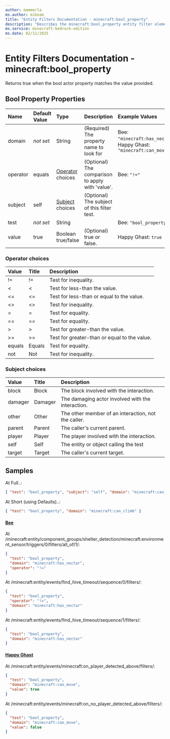 ```yaml
---
author: mammerla
ms.author: mikeam
title: "Entity Filters Documentation - minecraft:bool_property"
description: "Describes the minecraft:bool_property entity filter element"
ms.service: minecraft-bedrock-edition
ms.date: 02/11/2025 
---
```


# Entity Filters Documentation - minecraft:bool_property

Returns true when the bool actor property matches the value provided.


## Bool Property Properties

|Name       |Default Value |Type |Description |Example Values |
|:----------|:-------------|:----|:-----------|:------------- |
| domain | *not set* | String | (Required) The property name to look for | Bee: `"minecraft:has_nectar"`, Happy Ghast: `"minecraft:can_move"` | 
| operator | equals | [Operator](#operator-choices) choices | (Optional) The comparison to apply with 'value'. | Bee: `"!="` | 
| subject | self | [Subject](#subject-choices) choices | (Optional) The subject of this filter test. |  | 
| test | *not set* | String |  | Bee: `"bool_property"` | 
| value | true | Boolean true/false | (Optional) true or false. | Happy Ghast: `true` | 

### Operator choices

|Value       |Title |Description |
|:-----------|:-----|:-----------|
| != | != | Test for inequality.|
| < | < | Test for less-than the value.|
| <= | <= | Test for less-than or equal to the value.|
| <> | <> | Test for inequality.|
| = | = | Test for equality.|
| == | == | Test for equality.|
| > | > | Test for greater-than the value.|
| >= | >= | Test for greater-than or equal to the value.|
| equals | Equals | Test for equality.|
| not | Not | Test for inequality.|

### Subject choices

|Value       |Title |Description |
|:-----------|:-----|:-----------|
| block | Block | The block involved with the interaction.|
| damager | Damager | The damaging actor involved with the interaction.|
| other | Other | The other member of an interaction, not the caller.|
| parent | Parent | The caller's current parent.|
| player | Player | The player involved with the interaction.|
| self | Self | The entity or object calling the test|
| target | Target | The caller's current target.|

## Samples

At Full..: 

```json
{ "test": "bool_property", "subject": "self", "domain": "minecraft:can_climb", "operator": "equals", "value": "true" }
```

At Short (using Defaults)..: 

```json
{ "test": "bool_property", "domain": "minecraft:can_climb" }
```

#### [Bee](https://github.com/Mojang/bedrock-samples/tree/preview/behavior_pack/entities/bee.json)

At /minecraft:entity/component_groups/shelter_detection/minecraft:environment_sensor/triggers/0/filters/all_of/1/: 

```json
{
  "test": "bool_property",
  "domain": "minecraft:has_nectar",
  "operator": "!="
}
```

At /minecraft:entity/events/find_hive_timeout/sequence/0/filters/: 

```json
{
  "test": "bool_property",
  "operator": "!=",
  "domain": "minecraft:has_nectar"
}
```

At /minecraft:entity/events/find_hive_timeout/sequence/1/filters/: 

```json
{
  "test": "bool_property",
  "domain": "minecraft:has_nectar"
}
```

#### [Happy Ghast](https://github.com/Mojang/bedrock-samples/tree/preview/behavior_pack/entities/happy_ghast.json)

At /minecraft:entity/events/minecraft:on_player_detected_above/filters/: 

```json
{
  "test": "bool_property",
  "domain": "minecraft:can_move",
  "value": true
}
```

At /minecraft:entity/events/minecraft:on_no_player_detected_above/filters/: 

```json
{
  "test": "bool_property",
  "domain": "minecraft:can_move",
  "value": false
}
```
